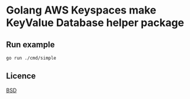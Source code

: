 # Golang AWS Keyspaces make KeyValue Database helper package

## Run example

    go run ./cmd/simple

## Licence

[BSD](LICENSE)

